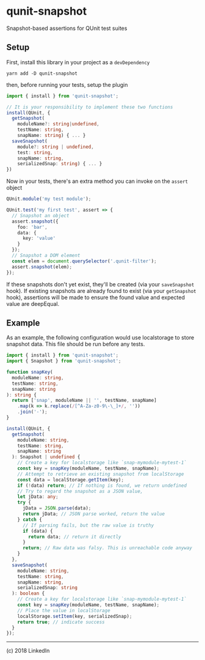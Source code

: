 # qunit-snapshot

Snapshot-based assertions for QUnit test suites

## Setup

First, install this library in your project as a `devDependency`

```
yarn add -D qunit-snapshot
```

then, before running your tests, setup the plugin

```ts
import { install } from 'qunit-snapshot';

// It is your responsibility to implement these two functions
install(QUnit, {
  getSnapshot(
    moduleName?: string|undefined,
    testName: string,
    snapName: string) { ... }
  saveSnapshot(
    module?: string | undefined,
    test: string,
    snapName: string,
    serializedSnap: string) { ... }
})
```

Now in your tests, there's an extra method you can invoke on the `assert` object

```ts
QUnit.module('my test module');

QUnit.test('my first test', assert => {
  // Snapshot an object
  assert.snapshot({
    foo: 'bar',
    data: {
      key: 'value'
    }
  });
  // Snapshot a DOM element
  const elem = document.querySelector('.qunit-filter');
  assert.snapshot(elem);
});
```

If these snapshots don't yet exist, they'll be created (via your `saveSnapshot` hook). If existing snapshots are already found to exist (via your `getSnapshot` hook), assertions will be made to ensure the found value and expected value are deepEqual.

## Example

As an example, the following configuration would use localstorage to store snapshot data. This file should be run before any tests.

```ts
import { install } from 'qunit-snapshot';
import { Snapshot } from 'qunit-snapshot';

function snapKey(
  moduleName: string,
  testName: string,
  snapName: string
): string {
  return ['snap', moduleName || '', testName, snapName]
    .map(k => k.replace(/[^A-Za-z0-9\-\_]+/, ''))
    .join('-');
}

install(QUnit, {
  getSnapshot(
    moduleName: string,
    testName: string,
    snapName: string
  ): Snapshot | undefined {
    // Create a key for localstorage like `snap-mymodule-mytest-1`
    const key = snapKey(moduleName, testName, snapName);
    // Attempt to retrieve an existing snapshot from localStorage
    const data = localStorage.getItem(key);
    if (!data) return; // If nothing is found, we return undefined
    // Try to regard the snapshot as a JSON value,
    let jData: any;
    try {
      jData = JSON.parse(data);
      return jData; // JSON parse worked, return the value
    } catch {
      // If parsing fails, but the raw value is truthy
      if (data) {
        return data; // return it directly
      }
      return; // Raw data was falsy. This is unreachable code anyway
    }
  },
  saveSnapshot(
    moduleName: string,
    testName: string,
    snapName: string,
    serializedSnap: string
  ): boolean {
    // Create a key for localstorage like `snap-mymodule-mytest-1`
    const key = snapKey(moduleName, testName, snapName);
    // Place the value in localStorage
    localStorage.setItem(key, serializedSnap);
    return true; // indicate success
  }
});
```

---

(c) 2018 LinkedIn
